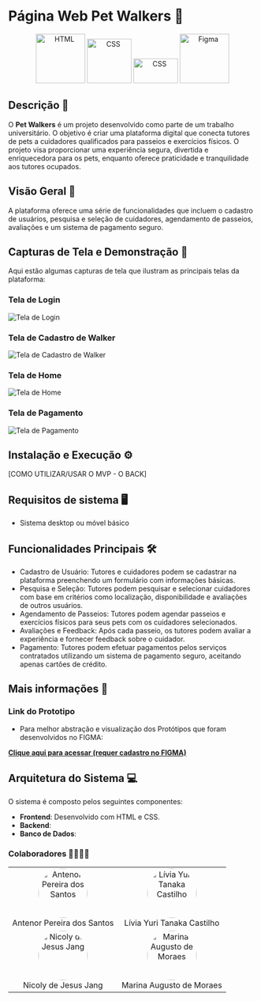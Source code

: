 # Página Web Pet Walkers 🐾
<p align="center">
  <a href="#"><img src="https://img.shields.io/badge/HTML-%23E34F26.svg?logo=html5&logoColor=white" alt="HTML" width="100" height="auto"></a>
  <a href="#"><img src="https://img.shields.io/badge/CSS-1572B6?logo=css3&logoColor=fff" alt="CSS" width="90" height="auto"></a>
  <a href="#"><img src="https://img.shields.io/badge/JavaScript-323330?style=for-the-badge&logo=javascript&logoColor=F7DF1E" alt="CSS" width="90" height="50"></a>
  <a href="#"><img src="https://img.shields.io/badge/Figma-F24E1E?style=for-the-badge&logo=figma&logoColor=white" alt="Figma" width="100" height="auto"></a>
</p>

## Descrição 📜
O **Pet Walkers** é um projeto desenvolvido como parte de um trabalho universitário. O objetivo é criar uma plataforma digital que conecta tutores de pets a cuidadores qualificados para passeios e exercícios físicos. O projeto visa proporcionar uma experiência segura, divertida e enriquecedora para os pets, enquanto oferece praticidade e tranquilidade aos tutores ocupados.

## Visão Geral 🌟
A plataforma oferece uma série de funcionalidades que incluem o cadastro de usuários, pesquisa e seleção de cuidadores, agendamento de passeios, avaliações e um sistema de pagamento seguro.

## Capturas de Tela e Demonstração 📸
Aqui estão algumas capturas de tela que ilustram as principais telas da plataforma:

### Tela de Login
![Tela de Login](https://github.com/user-attachments/assets/2b4e07ce-765e-4855-8167-cfadf147c9a8)

### Tela de Cadastro de Walker
![Tela de Cadastro de Walker](https://github.com/user-attachments/assets/8c901f7c-821a-49ba-bdab-29c05729aaa0)

### Tela de Home
![Tela de Home](https://github.com/user-attachments/assets/f73c51a1-95a8-419e-98e5-3034ef020949)

### Tela de Pagamento
![Tela de Pagamento](https://github.com/user-attachments/assets/818726ca-b2f1-4a42-970a-ad9068aec24f)

## Instalação e Execução ⚙️
[COMO UTILIZAR/USAR O MVP - O BACK]

## Requisitos de sistema 🖥️
* Sistema desktop ou móvel básico

## Funcionalidades Principais 🛠️
* Cadastro de Usuário: Tutores e cuidadores podem se cadastrar na plataforma preenchendo um formulário com informações básicas.
* Pesquisa e Seleção: Tutores podem pesquisar e selecionar cuidadores com base em critérios como localização, disponibilidade e avaliações de outros usuários.
* Agendamento de Passeios: Tutores podem agendar passeios e exercícios físicos para seus pets com os cuidadores selecionados.
* Avaliações e Feedback: Após cada passeio, os tutores podem avaliar a experiência e fornecer feedback sobre o cuidador.
* Pagamento: Tutores podem efetuar pagamentos pelos serviços contratados utilizando um sistema de pagamento seguro, aceitando apenas cartões de crédito.


## Mais informações 🔗
### Link do Prototipo
* Para melhor abstração e visualização dos Protótipos que foram desenvolvidos no FIGMA:

[**Clique aqui para acessar (requer cadastro no FIGMA)**](https://www.figma.com/design/aXU1wVdHDUHJc27WbSaT5K/Untitled?node-id=0-1&t=Cl6PrtSZ818R5JIA-1)


## Arquitetura do Sistema 💻
O sistema é composto pelos seguintes componentes:
- **Frontend**: Desenvolvido com HTML e CSS.
- **Backend**: 
- **Banco de Dados**: 

### Colaboradores 🫱🏽‍🫲🏼

<table align="center">
  <td align="center">
      <img src="https://avatars.githubusercontent.com/u/145237759?v=4" alt="Antenor Pereira dos Santos" style="width: 100px; height: 100px; border-radius: 50%;" />
      <br />
      Antenor Pereira dos Santos
    </td>
    <td align="center">
      <img src="https://avatars.githubusercontent.com/u/145172974?v=4" alt="Lívia Yuri Tanaka Castilho" style="width: 100px; height: 100px; border-radius: 50%;" />
      <br />
      Lívia Yuri Tanaka Castilho
    </td>
  </tr>
  <tr>
    <td align="center">
      <img src="https://avatars.githubusercontent.com/u/107158277?s=400&u=05ecc01dd6fc7115310d2d5a8d61c79f082f4ab7&v=4" alt="Nicoly de Jesus Jang" style="width: 100px; height: 100px; border-radius: 50%;" />
      <br />
      Nicoly de Jesus Jang
    </td>
    <td align="center">
      <img src="https://avatars.githubusercontent.com/u/123497104?v=4" alt="Marina Augusto de Moraes" style="width: 100px; height: 100px; border-radius: 50%;" />
      <br />
      Marina Augusto de Moraes
    </td>
</table>
